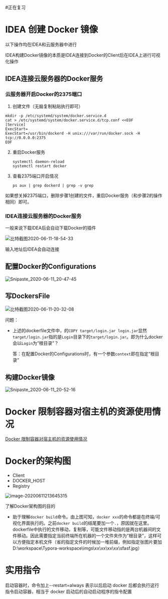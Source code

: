 #正在复习 






# IDEA 创建 Docker 镜像

以下操作均在IDEA和云服务器中进行

IDEA构建Docker镜像的本质是IDEA连接到Docker的Client后在IDEA上进行可视化操作



## IDEA连接云服务器的Docker服务



### 云服务器开启Docker的2375端口

1. 创建文件（无脑复制粘贴执行即可）

```shell
mkdir -p /etc/systemd/system/docker.service.d
cat > /etc/systemd/system/docker.service.d/tcp.conf <<EOF
[Service]
ExecStart=
ExecStart=/usr/bin/dockerd -H unix:///var/run/docker.sock -H tcp://0.0.0.0:2375
EOF
```

2. 重启Docker服务

   ````shell
   systemctl daemon-reload
   systemctl restart docker
   ````

3. 查看2375端口开启情况

   ```shell
   ps aux | grep dockerd | grep -v grep
   ```

如果想关掉2375端口，删除步骤1创建的文件，重启Docker服务（和步骤2的操作相同）即可。



### IDEA连接云服务器的Docker服务

一般来说下载IDEA后会自动下载Docker的插件

![比特截图2020-06-11-18-54-33](https://wings-liberty.oss-cn-beijing.aliyuncs.com/note/%E6%AF%94%E7%89%B9%E6%88%AA%E5%9B%BE2020-06-11-18-54-33.png)

输入地址后IDEA会自动连接



## 配置Docker的Configurations

![Snipaste_2020-06-11_20-47-45](https://wings-liberty.oss-cn-beijing.aliyuncs.com/note/Snipaste_2020-06-11_20-47-45.png)



## 写DockersFile

![比特截图2020-06-11-20-32-08](https://wings-liberty.oss-cn-beijing.aliyuncs.com/note/%E6%AF%94%E7%89%B9%E6%88%AA%E5%9B%BE2020-06-11-20-32-08.png)

问题：

- 上述的dockerfile文件中，的`COPY target/login.jar login.jar`显然`target/login.jar`指的是`Login`目录下的`target/login.jar`。即为什么docker会以`Login`为“根目录”？

  答：在配置Docker的Configurations时，有一个参数`context`即在指定“根目录”



## 构建Docker镜像

![Snipaste_2020-06-11_20-52-16](https://wings-liberty.oss-cn-beijing.aliyuncs.com/note/Snipaste_2020-06-11_20-52-16.png)



# Docker 限制容器对宿主机的资源使用情况

[Docker 限制容器对宿主机的资源使用情况](https://www.cnblogs.com/zhuochong/p/9728383.html)



# Docker的架构图

- Client
- DOCKER_HOST
- Registry

![image-20200611213645315](https://wings-liberty.oss-cn-beijing.aliyuncs.com/note/image-20200611213645315.png)

了解Docker架构图的目的

- 助于理解`docker build`命令。由上图可知，`docker xxx`的命令都是在终端/可视化界面执行的。之前`docker build`的结尾要加一个`.`，原因就在这里。dockerfile中执行的文件移动，复制等，可能文件移动指的是两台机器间的文件移动。因此需要指定当前终端所在机器的一个文件夹作为“根目录”，这样可以方便指定本机文件（省的指定文件的时候加一堆前缀，例如指定张图片要加D:\workspace\Typora-workspace\imgs\xx\xx\xx\xx\sfasf.jpg）



# 实用指令

启动容器时，命令加上--restart=always 表示以后启动 docker 后都会执行这行指令启动容器，相当于 docker 启动后的自动启动程序的指令配置

